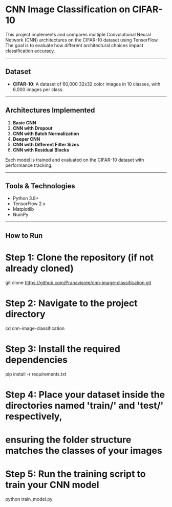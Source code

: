 # CNN Image Classification on CIFAR-10

This project implements and compares multiple Convolutional Neural Network (CNN) architectures on the CIFAR-10 dataset using TensorFlow. The goal is to evaluate how different architectural choices impact classification accuracy.

---

## Dataset

- **CIFAR-10**: A dataset of 60,000 32x32 color images in 10 classes, with 6,000 images per class.

---

## Architectures Implemented

1. **Basic CNN**
2. **CNN with Dropout**
3. **CNN with Batch Normalization**
4. **Deeper CNN**
5. **CNN with Different Filter Sizes**
6. **CNN with Residual Blocks**

Each model is trained and evaluated on the CIFAR-10 dataset with performance tracking.

---

## Tools & Technologies

- Python 3.8+
- TensorFlow 2.x
- Matplotlib
- NumPy

---

## How to Run

# Step 1: Clone the repository (if not already cloned)
git clone https://github.com/Pranavisree/cnn-image-classification.git

# Step 2: Navigate to the project directory
cd cnn-image-classification

# Step 3: Install the required dependencies
pip install -r requirements.txt

# Step 4: Place your dataset inside the directories named 'train/' and 'test/' respectively,
# ensuring the folder structure matches the classes of your images

# Step 5: Run the training script to train your CNN model
python train_model.py

